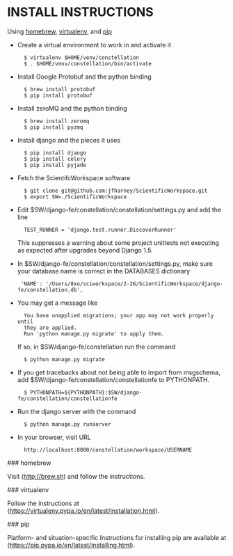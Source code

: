 # INSTALL INSTRUCTIONS

Using [homebrew](#homebrew), [virtualenv](#virtualenv), and [pip](#pip)

 - Create a virtual environment to work in and activate it

         $ virtualenv $HOME/venv/constellation
         $ . $HOME/venv/constellation/bin/activate
 
 - Install Google Protobuf and the python binding

         $ brew install protobuf
         $ pip install protobuf

 - Install zeroMQ and the python binding

         $ brew install zeromq
         $ pip install pyzmq

 - Install django and the pieces it uses

         $ pip install django
         $ pip install celery
         $ pip install pyjade

 - Fetch the ScientifcWorkspace software

         $ git clone git@github.com:jfharney/ScientificWorkspace.git
         $ export SW=./ScientificWorkspace

 - Edit $SW/django-fe/constellation/constellation/settings.py and add the line

         TEST_RUNNER = 'django.test.runner.DiscoverRunner'

   This suppresses a warning about some project unittests not executing as
   expected after upgrades beyond Django 1.5.

 - In $SW/django-fe/constellation/constellation/settings.py, make sure your
   database name is correct in the DATABASES dictionary

        'NAME': '/Users/8xo/sciworkspace/2-26/ScientificWorkspace/django-fe/constellation.db',

 - You may get a message like

         You have unapplied migrations; your app may not work properly until
         they are applied.
         Run 'python manage.py migrate' to apply them.

   If so, in $SW/django-fe/constellation run the command

         $ python manage.py migrate

 - If you get tracebacks about not being able to import from msgschema,
   add $SW/django-fe/constellation/constellationfe to PYTHONPATH.

         $ PYTHONPATH=${PYTHONPATH}:$SW/django-fe/constellation/constellationfe

 - Run the django server with the command

         $ python manage.py runserver

 - In your browser, visit URL

         http://localhost:8080/constellation/workspace/USERNAME

<a name="homebrew">
### homebrew

Visit (http://brew.sh) and follow the instructions.

<a name="virtualenv">
### virtualenv

Follow the instructions at (https://virtualenv.pypa.io/en/latest/installation.html).

<a name="pip">
### pip

Platform- and situation-specific Instructions for installing pip are
available at (https://pip.pypa.io/en/latest/installing.html).

